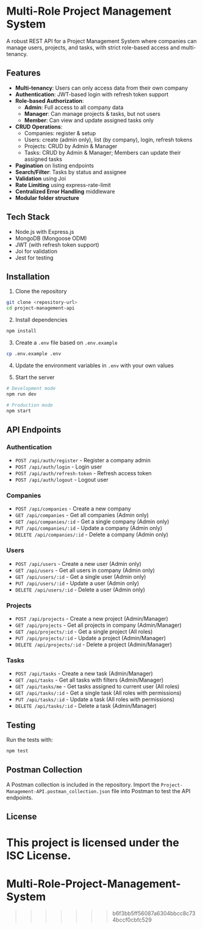 
# Multi-Role Project Management System

A robust REST API for a Project Management System where companies can manage users, projects, and tasks, with strict role-based access and multi-tenancy.

## Features

- **Multi-tenancy**: Users can only access data from their own company
- **Authentication**: JWT-based login with refresh token support
- **Role-based Authorization**:
  - **Admin**: Full access to all company data
  - **Manager**: Can manage projects & tasks, but not users
  - **Member**: Can view and update assigned tasks only
- **CRUD Operations**:
  - Companies: register & setup
  - Users: create (admin only), list (by company), login, refresh tokens
  - Projects: CRUD by Admin & Manager
  - Tasks: CRUD by Admin & Manager; Members can update their assigned tasks
- **Pagination** on listing endpoints
- **Search/Filter**: Tasks by status and assignee
- **Validation** using Joi
- **Rate Limiting** using express-rate-limit
- **Centralized Error Handling** middleware
- **Modular folder structure**

## Tech Stack

- Node.js with Express.js
- MongoDB (Mongoose ODM)
- JWT (with refresh token support)
- Joi for validation
- Jest for testing

## Installation

1. Clone the repository
```bash
git clone <repository-url>
cd project-management-api
```

2. Install dependencies
```bash
npm install
```

3. Create a `.env` file based on `.env.example`
```bash
cp .env.example .env
```

4. Update the environment variables in `.env` with your own values

5. Start the server
```bash
# Development mode
npm run dev

# Production mode
npm start
```

## API Endpoints

### Authentication

- `POST /api/auth/register` - Register a company admin
- `POST /api/auth/login` - Login user
- `POST /api/auth/refresh-token` - Refresh access token
- `POST /api/auth/logout` - Logout user

### Companies

- `POST /api/companies` - Create a new company
- `GET /api/companies` - Get all companies (Admin only)
- `GET /api/companies/:id` - Get a single company (Admin only)
- `PUT /api/companies/:id` - Update a company (Admin only)
- `DELETE /api/companies/:id` - Delete a company (Admin only)

### Users

- `POST /api/users` - Create a new user (Admin only)
- `GET /api/users` - Get all users in company (Admin only)
- `GET /api/users/:id` - Get a single user (Admin only)
- `PUT /api/users/:id` - Update a user (Admin only)
- `DELETE /api/users/:id` - Delete a user (Admin only)

### Projects

- `POST /api/projects` - Create a new project (Admin/Manager)
- `GET /api/projects` - Get all projects in company (Admin/Manager)
- `GET /api/projects/:id` - Get a single project (All roles)
- `PUT /api/projects/:id` - Update a project (Admin/Manager)
- `DELETE /api/projects/:id` - Delete a project (Admin/Manager)

### Tasks

- `POST /api/tasks` - Create a new task (Admin/Manager)
- `GET /api/tasks` - Get all tasks with filters (Admin/Manager)
- `GET /api/tasks/me` - Get tasks assigned to current user (All roles)
- `GET /api/tasks/:id` - Get a single task (All roles with permissions)
- `PUT /api/tasks/:id` - Update a task (All roles with permissions)
- `DELETE /api/tasks/:id` - Delete a task (Admin/Manager)

## Testing

Run the tests with:

```bash
npm test
```

## Postman Collection

A Postman collection is included in the repository. Import the `Project-Management-API.postman_collection.json` file into Postman to test the API endpoints.

## License

This project is licensed under the ISC License.
=======
# Multi-Role-Project-Management-System
>>>>>>> b6f3bb5ff56087a6304bbcc8c734bccf0cbfc529
